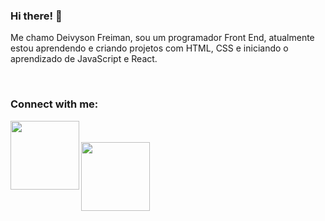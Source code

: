 ### Hi there! :eyes:

Me chamo Deivyson Freiman, sou um programador Front End, atualmente estou aprendendo e criando projetos com HTML, CSS e iniciando o aprendizado de JavaScript e React.

<br>

### Connect with me:

<p>
<a href="https://www.instagram.com/deivyson_freiman"> 
<img align="left" width="110px" src="https://img.shields.io/badge/Instagram-E4405F?style=for-the-badge&logo=instagram&logoColor=white">
</a>
<br>
<br>
<a href="https://www.linkedin.com/in/deivysonfreiman">
<img align="left" width="110px" src="https://img.shields.io/badge/LinkedIn-0077B5?style=for-the-badge&logo=linkedin&logoColor=white">
</a>
</p>
<br>
<br>
